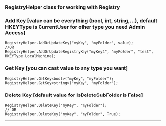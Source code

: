 ### RegistryHelper class for working with Registry

### Add Key [value can be everything (bool, int, string,...), default HKEYType is CurrentUser for other type you need Admin Access]
```
RegistryHelper.AddOrUpdateKey("myKey", "myFolder", value);
//OR
RegistryHelper.AddOrUpdateRegistryKey("myKey4", "myFolder", "test", HKEYType.LocalMachine);
```

### Get Key [you can cast value to any type you want]
```
RegistryHelper.GetKey<bool>("myKey", "myFolder");
RegistryHelper.GetKey<string>("myKey", "myFolder");
```

### Delete Key [default value for IsDeleteSubFolder is False]
```
RegistryHelper.DeleteKey("myKey", "myFolder");
// OR
RegistryHelper.DeleteKey("myKey", "myFolder", True);
```

***